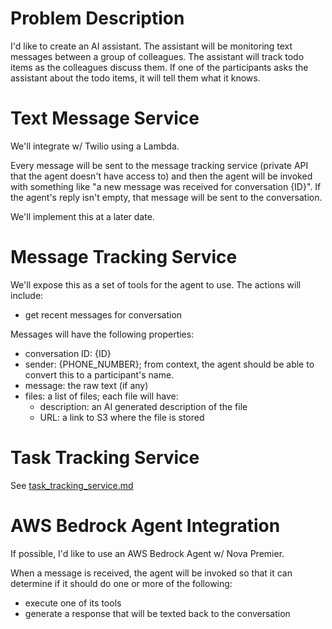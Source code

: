 # Problem Description

I'd like to create an AI assistant. The assistant will be monitoring text messages between a group of colleagues. The assistant will track todo items as the colleagues discuss them. If one of the participants asks the assistant about the todo items, it will tell them what it knows.

# Text Message Service

We'll integrate w/ Twilio using a Lambda.

Every message will be sent to the message tracking service (private API that the agent doesn't have access to) and then the agent will be invoked with something like "a new message was received for conversation {ID}". If the agent's reply isn't empty, that message will be sent to the conversation.

We'll implement this at a later date.

# Message Tracking Service

We'll expose this as a set of tools for the agent to use. The actions will include:

* get recent messages for conversation

Messages will have the following properties:

* conversation ID: {ID}
* sender: {PHONE_NUMBER}; from context, the agent should be able to convert this to a participant's name.
* message: the raw text (if any)
* files: a list of files; each file will have:
  * description: an AI generated description of the file
  * URL: a link to S3 where the file is stored

# Task Tracking Service

See [task_tracking_service.md](task_tracking_service.md)

# AWS Bedrock Agent Integration

If possible, I'd like to use an AWS Bedrock Agent w/ Nova Premier.

When a message is received, the agent will be invoked so that it can determine if it should do one or more of the following:

* execute one of its tools
* generate a response that will be texted back to the conversation
